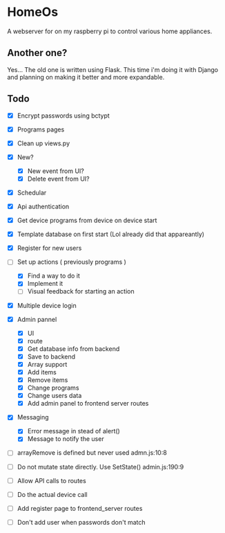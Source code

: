 # HomeOs

A webserver for on my raspberry pi to control various home appliances.

## Another one?

Yes... The old one is written using Flask. This time i'm doing it with Django and planning on making it better and more expandable.

## Todo

- [X] Encrypt passwords using bctypt
- [X] Programs pages
- [X] Clean up views.py
- [X] New?
  - [X] New event from UI?
  - [X] Delete event from UI?

- [X] Schedular
- [X] Api authentication
- [X] Get device programs from device on device start
- [X] Template database on first start (Lol already did that appareantly)
- [X] Register for new users
- [ ] Set up actions ( previously programs )
  - [X] Find a way to do it
  - [X] Implement it
  - [ ] Visual feedback for starting an action
- [X] Multiple device login

- [X] Admin pannel
  - [X] UI
  - [X] route
  - [X] Get database info from backend
  - [X] Save to backend
  - [X] Array support
  - [X] Add items
  - [X] Remove items
  - [X] Change programs
  - [X] Change users data
  - [X] Add admin panel to frontend server routes

- [X] Messaging
  - [X] Error message in stead of alert()
  - [X] Message to notify the user

- [ ] arrayRemove is defined but never used admn.js:10:8
- [ ] Do not mutate state directly. Use SetState() admin.js:190:9
- [ ] Allow API calls to routes
- [ ] Do the actual device call
- [ ] Add register page to frontend_server routes
- [ ] Don't add user when passwords don't match
